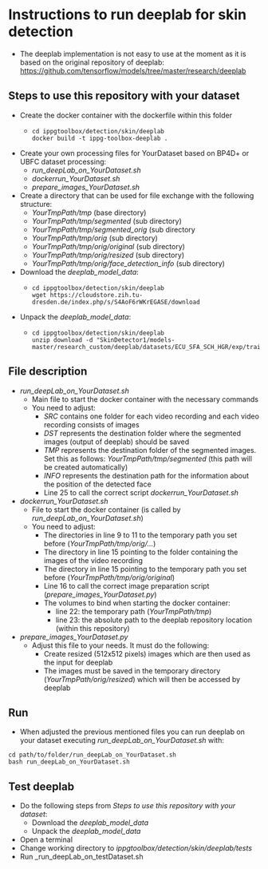 # Instructions to run deeplab for skin detection

- The deeplab implementation is not easy to use at the moment as it is based on the original repository of deeplab: https://github.com/tensorflow/models/tree/master/research/deeplab

## Steps to use this repository with your dataset

- Create the docker container with the dockerfile within this folder
  - ```shell´´´
    cd ippgtoolbox/detection/skin/deeplab
    docker build -t ippg-toolbox-deeplab .
    ```
- Create your own processing files for YourDataset based on BP4D+ or UBFC dataset processing:
  - _run_deepLab_on_YourDataset.sh_
  - _dockerrun_YourDataset.sh_
  - _prepare_images_YourDataset.sh_
- Create a directory that can be used for file exchange with the following structure:
  - _YourTmpPath/tmp_ (base directory)
  - _YourTmpPath/tmp/segmented_ (sub directory)
  - _YourTmpPath/tmp/segmented_orig_ (sub directory
  - _YourTmpPath/tmp/orig_ (sub directory)
  - _YourTmpPath/tmp/orig/original_ (sub directory)
  - _YourTmpPath/tmp/orig/resized_ (sub directory)
  - _YourTmpPath/tmp/orig/face_detection_info_ (sub directory)
- Download the _deeplab_model_data_:
  - ```shell´´´
    cd ippgtoolbox/detection/skin/deeplab
    wget https://cloudstore.zih.tu-dresden.de/index.php/s/S4AoF6rWKrEGASE/download
    ```
- Unpack the _deeplab_model_data_:
  - ```shell´´´
    cd ippgtoolbox/detection/skin/deeplab
    unzip download -d "SkinDetector1/models-master/research_custom/deeplab/datasets/ECU_SFA_SCH_HGR/exp/train_on_train_set/train/ECU_SFA_SCH_HGR,train_rot_gaussian,VOC_trainval,14,False,0.003,0.0,41851,momentum,None,rot_gaussian,6,6"
    ```

## File description

- _run_deepLab_on_YourDataset.sh_
  - Main file to start the docker container with the necessary commands
  - You need to adjust:
    - _SRC_ contains one folder for each video recording and each video recording consists of images
    - _DST_ represents the destination folder where the segmented images (output of deeplab) should be saved
    - _TMP_ represents the destination folder of the segmented images. Set this as follows: _YourTmpPath/tmp/segmented_ (this path will be created automatically)
    - _INFO_ represents the destination path for the information about the position of the detected face
    - Line 25 to call the correct script _dockerrun_YourDataset.sh_
- _dockerrun_YourDataset.sh_
  - File to start the docker container (is called by _run_deepLab_on_YourDataset.sh_)
  - You need to adjust:
    - The directories in line 9 to 11 to the temporary path you set before (_YourTmpPath/tmp/orig/..._)
    - The directory in line 15 pointing to the folder containing the images of the video recording
    - The directory in line 15 pointing to the temporary path you set before (_YourTmpPath/tmp/orig/original_)
    - Line 16 to call the correct image preparation script (_prepare_images_YourDataset.py_)
    - The volumes to bind when starting the docker container:
      - line 22: the temporary path (_YourTmpPath/tmp_)
      - line 23: the absolute path to the deeplab repository location (within this repository)
- _prepare_images_YourDataset.py_
  - Adjust this file to your needs. It must do the following:
    - Create resized (512x512 pixels) images which are then used as the input for deeplab
    - The images must be saved in the temporary directory (_YourTmpPath/orig/resized_) which will then be accessed by deeplab

## Run

- When adjusted the previous mentioned files you can run deeplab on your dataset executing _run_deepLab_on_YourDataset.sh_ with:

```shell´´´
cd path/to/folder/run_deepLab_on_YourDataset.sh
bash run_deepLab_on_YourDataset.sh
```

## Test deeplab

- Do the following steps from _Steps to use this repository with your dataset_:
  - Download the _deeplab_model_data_
  - Unpack the _deeplab_model_data_
- Open a terminal
- Change working directory to _ippgtoolbox/detection/skin/deeplab/tests_
- Run \_run_deepLab_on_testDataset.sh
